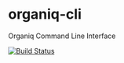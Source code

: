 # organiq-cli
Organiq Command Line Interface

[![Build Status](https://travis-ci.org/organiq/organiq-cli.svg?branch=master)](https://travis-ci.org/organiq/organiq-cli)